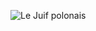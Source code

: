 ![Le Juif polonais](https://upload.wikimedia.org/wikipedia/commons/thumb/5/57/Euro_Construction.svg/400px-Euro_Construction.svg.png)